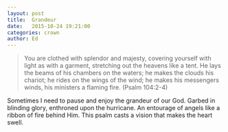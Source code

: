 ```yaml
---
layout: post
title:  Grandeur
date:   2015-10-24 19:21:00
categories: crown
author: Ed
---
```


> You are clothed with splendor and majesty, covering yourself with light as with a garment,
stretching out the heavens like a tent. He lays the beams of his chambers on the waters;
he makes the clouds his chariot; he rides on the wings of the wind; he makes his messengers winds,
his ministers a flaming fire. (Psalm 104:2-4)

Sometimes I need to pause and enjoy the grandeur of our God. Garbed in blinding glory, enthroned upon the hurricane. An entourage of angels like a ribbon of fire behind Him. This psalm casts a vision that makes the heart swell.
